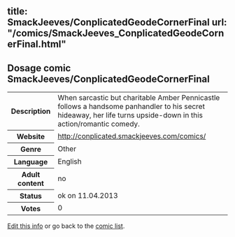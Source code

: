 title: SmackJeeves/ConplicatedGeodeCornerFinal
url: "/comics/SmackJeeves_ConplicatedGeodeCornerFinal.html"
---
Dosage comic SmackJeeves/ConplicatedGeodeCornerFinal
-----------------------------------------

<table class="comicinfo">
<tr>
<th>Description</th><td>When sarcastic but charitable Amber Pennicastle follows a handsome panhandler to his secret hideaway, her life turns upside-down in this action/romantic comedy.</td>
</tr>
<tr>
<th>Website</th><td><a href="http://conplicated.smackjeeves.com/comics/">http://conplicated.smackjeeves.com/comics/</a></td>
</tr>
<tr>
<th>Genre</th><td>Other</td>
</tr>
<tr>
<th>Language</th><td>English</td>
</tr>
<tr>
<th>Adult content</th><td>no</td>
</tr>
<tr>
<th>Status</th><td>ok on 11.04.2013</td>
</tr>
<tr>
<th>Votes</th><td>0</div></td>
</tr>
</table>

[Edit this info](/comics/SmackJeeves_ConplicatedGeodeCornerFinal_edit.html) or go back to the [comic list](../comic-index.html).
